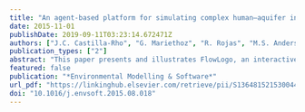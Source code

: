 ```yaml
---
title: "An agent-based platform for simulating complex human–aquifer interactions in managed groundwater systems"
date: 2015-11-01
publishDate: 2019-09-11T03:23:14.672471Z
authors: ["J.C. Castilla-Rho", "G. Mariethoz", "R. Rojas", "M.S. Andersen", "B.F.J. Kelly"]
publication_types: ["2"]
abstract: "This paper presents and illustrates FlowLogo, an interactive modelling environment for developing coupled agent-based groundwater models (GW-ABMs). It allows users to simulate complex socioenvironmental couplings in groundwater systems, and to explore how desirable patterns of groundwater and social development can emerge from agent behaviours and interactions. GW-ABMs can be developed using a single piece of software, addressing common issues around data transfer and model analyses that arise when linking ABMs to existing groundwater codes. FlowLogo is based on a 2D ﬁnitedifference solution of the governing groundwater ﬂow equations and a set of procedures to represent the most common types of stresses and boundary conditions of regional aquifer ﬂow. The platform is illustrated using a synthetic example of an expanding agricultural region that depends on groundwater for irrigation. The implementation and analysis of scenarios from this example highlight the possibility to: (i) deploy agents at multiple scales of decision-making (farmers, waterworks, institutions), (ii) model feedbacks between agent behaviours and groundwater dynamics, and (iii) perform sensitivity and multirealisation analyses on social and physical factors. The FlowLogo interface allows interactively changing parameters using ‘tuneable’ dials, which can adjust agent decisions and policy levers during simulations. This ﬂexibility allows for live interaction with audiences (role-plays), in participatory workshops, public meetings, and as part of learning activities in classrooms. FlowLogo's interactive features and ease of use aim to facilitate the wider dissemination and independent validation of GW-ABMs."
featured: false
publication: "*Environmental Modelling & Software*"
url_pdf: "https://linkinghub.elsevier.com/retrieve/pii/S136481521530044X"
doi: "10.1016/j.envsoft.2015.08.018"
---
```


